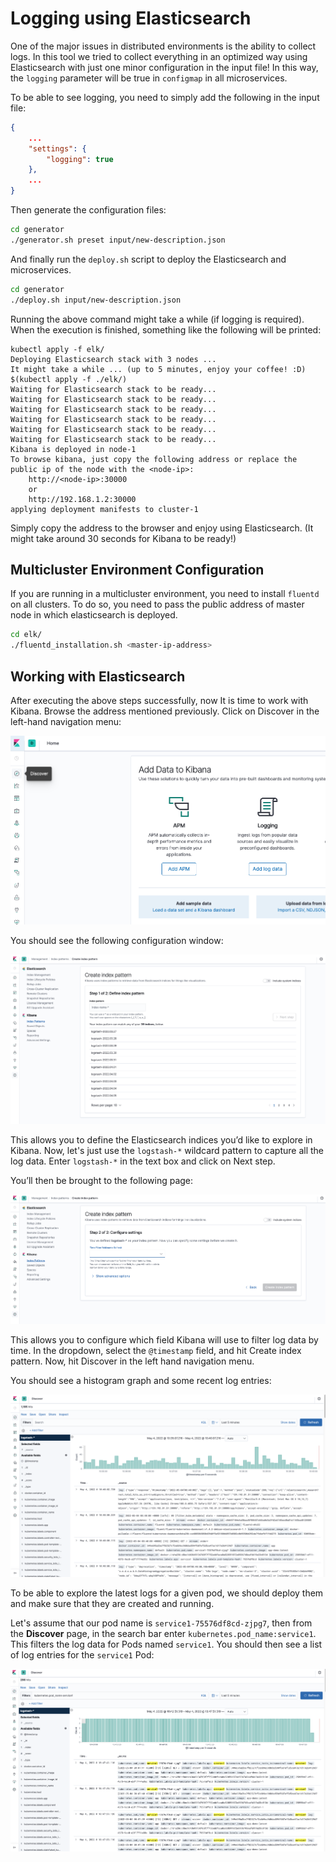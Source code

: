 # Logging using Elasticsearch

One of the major issues in distributed environments is the ability to collect logs. In this tool we tried to collect everything in an optimized way using Elasticsearch with just one minor configuration in the input file!
In this way, the `logging` parameter will be true in `configmap` in all microservices.

To be able to see logging, you need to simply add the following in the input file:

```json
{
    ...
    "settings": {
        "logging": true
    },
    ...
}
```

Then generate the configuration files:

```bash
cd generator
./generator.sh preset input/new-description.json
```

And finally run the `deploy.sh` script to deploy the Elasticsearch and microservices.

```bash
cd generator
./deploy.sh input/new-description.json
```

Running the above command might take a while (if logging is required). When the execution is finished, something like the following will be printed:

```text
kubectl apply -f elk/
Deploying Elasticsearch stack with 3 nodes ...
It might take a while ... (up to 5 minutes, enjoy your coffee! :D)
$(kubectl apply -f ./elk/)
Waiting for Elasticsearch stack to be ready...
Waiting for Elasticsearch stack to be ready...
Waiting for Elasticsearch stack to be ready...
Waiting for Elasticsearch stack to be ready...
Waiting for Elasticsearch stack to be ready...
Waiting for Elasticsearch stack to be ready...
Kibana is deployed in node-1
To browse kibana, just copy the following address or replace the public ip of the node with the <node-ip>:
    http://<node-ip>:30000
    or
    http://192.168.1.2:30000
applying deployment manifests to cluster-1
```

Simply copy the address to the browser and enjoy using Elasticsearch. (It might take around 30 seconds for Kibana to be ready!)

## Multicluster Environment Configuration

If you are running in a multicluster environment, you need to install `fluentd` on all clusters. To do so, you need to pass the public address of master node in which elasticsearch is deployed.

```bash
cd elk/
./fluentd_installation.sh <master-ip-address>
```

## Working with Elasticsearch

After executing the above steps successfully, now It is time to work with Kibana. Browse the address mentioned previously. Click on Discover in the left-hand navigation menu:

![Kibana Home Page](img/elk/kibana-home-page.png)

You should see the following configuration window:

![Kibana Index pattern step 1 ](img/elk/kibana-index-pattern-step-1.png)

This allows you to define the Elasticsearch indices you’d like to explore in Kibana. Now, let's just use the `logstash-*` wildcard pattern to capture all the log data. Enter `logstash-*` in the text box and click on Next step.

You’ll then be brought to the following page:

![Kibana Index pattern step 2 ](img/elk/kibana-index-pattern-step-2.png)

This allows you to configure which field Kibana will use to filter log data by time. In the dropdown, select the `@timestamp` field, and hit Create index pattern.
Now, hit Discover in the left hand navigation menu.

You should see a histogram graph and some recent log entries:

![Kibana Discover everything](img/elk/kibana-discover-everything.png)

To be able to explore the latest logs for a given pod, we should deploy them and make sure that they are created and running.

Let's assume that our pod name is `service1-75576df8cd-zjpg7`, then from the **Discover** page, in the search bar enter `kubernetes.pod_name:service1`. This filters the log data for Pods named `service1`.
You should then see a list of log entries for the `service1` Pod:

![Kibana discover service1](img/elk/kibana-discover-service1.png)
